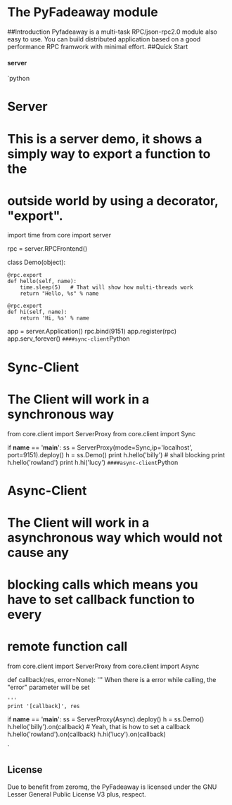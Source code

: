 The PyFadeaway module
===
##Introduction
Pyfadeaway is a multi-task RPC/json-rpc2.0 module also easy to use.
You can build distributed application based on a good performance RPC 
framwork with minimal effort.
##Quick Start
#### server
`python
# Server
# This is a server demo, it shows a simply way to export a function to the
# outside world by using a decorator, "export".
import time
from core import server

rpc = server.RPCFrontend()

class Demo(object):

    @rpc.export
    def hello(self, name):
        time.sleep(5)   # That will show how multi-threads work
        return "Hello, %s" % name

    @rpc.export
    def hi(self, name):
        return 'Hi, %s' % name

app = server.Application()
rpc.bind(9151)
app.register(rpc)
app.serv_forever()
`
####sync-client
`Python
# Sync-Client
# The Client will work in a synchronous way

from core.client import ServerProxy
from core.client import Sync


if __name__ == '__main__':
    ss = ServerProxy(mode=Sync,ip='localhost', port=9151).deploy()
    h = ss.Demo()
    print h.hello('billy') # shall blocking
    print h.hello('rowland')
    print h.hi('lucy')
`
####async-client
`Python
# Async-Client
# The Client will work in a asynchronous way which would not cause any 
# blocking calls which means you have to set callback function to every 
# remote function call
from core.client import ServerProxy
from core.client import Async

def callback(res, error=None):
    '''
    When there is a error while calling, the "error" parameter will be set
    
    '''
    print '[callback]', res

if __name__ == '__main__':
    ss = ServerProxy(Async).deploy()
    h = ss.Demo()
    h.hello('billy').on(callback) # Yeah, that is how to set a callback
    h.hello('rowland').on(callback)
    h.hi('lucy').on(callback)

`
## License
Due to benefit from zeromq, the PyFadeaway is licensed under the GNU Lesser
General Public License V3 plus, respect.